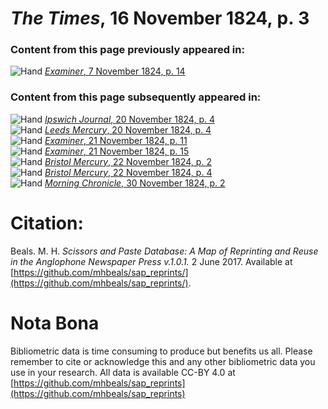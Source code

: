 # *The Times*, 16 November 1824, p. 3  
  
### Content from this page previously appeared in:  
![Hand](http://scissorsandpaste.net/wp-content/uploads/2017/06/smallhandpointer.png) [*Examiner*, 7 November 1824, p. 14](https://mhbeals.github.io/sap_html/Examiner/Examiner-7-November-1824-p-14)  
  
### Content from this page subsequently appeared in:  
![Hand](http://scissorsandpaste.net/wp-content/uploads/2017/06/smallhandpointer.png) [*Ipswich Journal*, 20 November 1824, p. 4](https://mhbeals.github.io/sap_html/Ipswich-Journal/Ipswich-Journal-20-November-1824-p-4)  
![Hand](http://scissorsandpaste.net/wp-content/uploads/2017/06/smallhandpointer.png) [*Leeds Mercury*, 20 November 1824, p. 4](https://mhbeals.github.io/sap_html/Leeds-Mercury/Leeds-Mercury-20-November-1824-p-4)  
![Hand](http://scissorsandpaste.net/wp-content/uploads/2017/06/smallhandpointer.png) [*Examiner*, 21 November 1824, p. 11](https://mhbeals.github.io/sap_html/Examiner/Examiner-21-November-1824-p-11)  
![Hand](http://scissorsandpaste.net/wp-content/uploads/2017/06/smallhandpointer.png) [*Examiner*, 21 November 1824, p. 15](https://mhbeals.github.io/sap_html/Examiner/Examiner-21-November-1824-p-15)  
![Hand](http://scissorsandpaste.net/wp-content/uploads/2017/06/smallhandpointer.png) [*Bristol Mercury*, 22 November 1824, p. 2](https://mhbeals.github.io/sap_html/Bristol-Mercury/Bristol-Mercury-22-November-1824-p-2)  
![Hand](http://scissorsandpaste.net/wp-content/uploads/2017/06/smallhandpointer.png) [*Bristol Mercury*, 22 November 1824, p. 4](https://mhbeals.github.io/sap_html/Bristol-Mercury/Bristol-Mercury-22-November-1824-p-4)  
![Hand](http://scissorsandpaste.net/wp-content/uploads/2017/06/smallhandpointer.png) [*Morning Chronicle*, 30 November 1824, p. 2](https://mhbeals.github.io/sap_html/Morning-Chronicle/Morning-Chronicle-30-November-1824-p-2)  


# Citation: 

Beals. M. H. *Scissors and Paste Database: A Map of Reprinting and Reuse in the Anglophone Newspaper Press v.1.0.1.* 2 June 2017. Available at [https://github.com/mhbeals/sap_reprints/](https://github.com/mhbeals/sap_reprints/). 

# Nota Bona

Bibliometric data is time consuming to produce but benefits us all. Please remember to cite or acknowledge this and any other bibliometric data you use in your research. All data is available CC-BY 4.0 at [https://github.com/mhbeals/sap_reprints](https://github.com/mhbeals/sap_reprints)